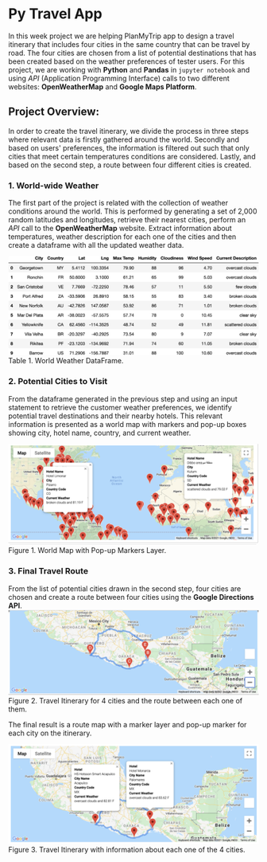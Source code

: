 # Py Travel App

In this week project we are helping PlanMyTrip app to design a travel itinerary that includes four cities in the same country that can be travel by road. The four cities are chosen from a list of potential destinations that has been created based on the weather preferences of tester users. For this project, we are working with **Python** and **Pandas** in `jupyter notebook` and using *API* (Application Programming Interface) calls to two different websites: **OpenWeatherMap** and **Google Maps Platform**.

## Project Overview:

In order to create the travel itinerary, we divide the process in three steps where relevant data is firstly gathered around the world.  Secondly and based on users' preferences, the information is filtered out such that only cities that meet certain temperatures conditions are considered. Lastly, and based on the second step, a route between four different cities is created.

### 1. World-wide Weather

The first part of the project is related with the collection of weather conditions around the world. This is performed by generating a set of 2,000 random latitudes and longitudes, retrieve their nearest cities, perform an *API*  call to the **OpenWeatherMap** website. Extract information about temperatures, weather description for each one of the cities and then create a dataframe with all the updated weather data.

![df](https://raw.githubusercontent.com/LeidyDoradoM/WorldWeather_Challenge/main/Weather_Database/df_citydata.png)
Table 1. World Weather DataFrame.

### 2. Potential Cities to Visit
 
 From the dataframe generated in the previous step and using an input statement to retrieve the customer weather preferences, we identify potential travel destinations and their nearby hotels. This relevant information is presented as a world map with markers and pop-up boxes showing city, hotel name, country, and current weather.

![map](https://raw.githubusercontent.com/LeidyDoradoM/WorldWeather_Challenge/main/Vacation_Search/WeatherPy_vacation_map.png)
Figure 1. World Map with Pop-up Markers Layer.

### 3. Final Travel Route

From the list of potential cities drawn in the second step, four cities are chosen and create a route between four cities using the **Google Directions API**. 
![route](https://raw.githubusercontent.com/LeidyDoradoM/WorldWeather_Challenge/main/Vacation_Itinerary/WeatherPy_travel_map.png)
Figure 2. Travel Itinerary for 4 cities and the route between each one of them.

The final result is a route map with a marker layer and pop-up marker for each city on the itinerary.

![routeM](https://raw.githubusercontent.com/LeidyDoradoM/WorldWeather_Challenge/main/Vacation_Itinerary/WeatherPy_travel_map_markers.png)
Figure 3. Travel Itinerary with information about each one of the 4 cities.